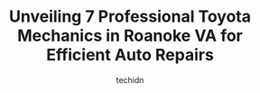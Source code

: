 ---
layout: ampstory
image: https://images.unsplash.com/photo-1536593053730-495056b74a05?ixlib=rb-4.0.3&ixid=MnwxMjA3fDB8MHxwaG90by1wYWdlfHx8fGVufDB8fHx8&auto=format&fit=crop&w=640&h=853&q=80
author: techidn
featured: false
description: When it comes to finding reliable automotive experts in Roanoke VA, USA, look no further than the 7 best Toyota Mechanic in the area. With their exceptional skills and dedication to providin
title: Unveiling 7 Professional Toyota Mechanics in Roanoke VA for Efficient Auto Repairs
cover:
   title: Unveiling 7 Professional Toyota Mechanics in Roanoke VA for Efficient Auto Repairs
   subtitle: Rickpate
   background: https://images.unsplash.com/photo-1536593053730-495056b74a05?ixlib=rb-4.0.3&ixid=MnwxMjA3fDB8MHxwaG90by1wYWdlfHx8fGVufDB8fHx8&auto=format&fit=crop&w=640&h=853&q=80

pages: 
 - layout: thirds
   top: <h1>#1 Walmart Auto Care Centers</h1>
   bottom: "<p>Make an appointment! I was in and out under an hour. However, they dont answer the phone, so you have to go in.</p>"
   background: https://www.knot35.com/toplist/wp-content/uploads/2023/06/best-toyota-mechanic-1-in-roanoke-va-1685840084.jpeg
   backgroundblur: true
 - layout: thirds
   top: <h1>#2 Porters Automotive, Inc.</h1>
   bottom: "<p>2715 Williamson Rd, Roanoke, VA 24012, United States</p>"
   background: https://www.knot35.com/toplist/wp-content/uploads/2023/06/best-toyota-mechanic-2-in-roanoke-va-1685840084.jpeg
   cta:
      link: https://www.knot35.com/toplist/unveiling-7-professional-toyota-mechanics-in-roanoke-va-for-efficient-auto-repairs/
      text: Unveiling 7 Professional Toyota Mechanics in Roanoke VA for Efficient Auto Repairs
 - layout: thirds
   top: <h1>#3 Gatti Automotive</h1>
   bottom: "<p>1718 Williamson Rd NE, Roanoke, VA 24012, United States</p>"
   background: https://www.knot35.com/toplist/wp-content/uploads/2023/06/best-toyota-mechanic-3-in-roanoke-va-1685840085.jpeg
   cta:
      link: https://www.knot35.com/toplist/unveiling-7-professional-toyota-mechanics-in-roanoke-va-for-efficient-auto-repairs/
      text: Unveiling 7 Professional Toyota Mechanics in Roanoke VA for Efficient Auto Repairs
 - layout: thirds
   top: <h1>#4 Roanoke Auto Services Center</h1>
   bottom: "<p>701 13th St SW, Roanoke, VA 24016, United States</p>"
   background: https://images.unsplash.com/photo-1615749413727-825b59a857b5?ixlib=rb-4.0.3&ixid=MnwxMjA3fDB8MHxwaG90by1wYWdlfHx8fGVufDB8fHx8&auto=format&fit=crop&w=640&h=853&q=80
   cta:
      link: https://www.knot35.com/toplist/unveiling-7-professional-toyota-mechanics-in-roanoke-va-for-efficient-auto-repairs/
      text: Unveiling 7 Professional Toyota Mechanics in Roanoke VA for Efficient Auto Repairs
 - layout: thirds
   top: <h1>#5 Waynes Imported Automotive</h1>
   bottom: "<p>2326 Franklin Rd SW, Roanoke, VA 24014, United States</p>"
   background: https://images.unsplash.com/photo-1546497974-b213c9efb599?ixlib=rb-4.0.3&ixid=MnwxMjA3fDB8MHxwaG90by1wYWdlfHx8fGVufDB8fHx8&auto=format&fit=crop&w=640&h=853&q=80
   cta:
      link: https://www.knot35.com/toplist/unveiling-7-professional-toyota-mechanics-in-roanoke-va-for-efficient-auto-repairs/
      text: Unveiling 7 Professional Toyota Mechanics in Roanoke VA for Efficient Auto Repairs
 - layout: thirds
   top: <h1>#6 Phins Auto Services Inc</h1>
   bottom: "<p>3014 Trinkle Ave NW, Roanoke, VA 24012, United States</p>"
   background: https://images.unsplash.com/photo-1597773150796-e5c14ebecbf5?ixlib=rb-4.0.3&ixid=MnwxMjA3fDB8MHxwaG90by1wYWdlfHx8fGVufDB8fHx8&auto=format&fit=crop&w=640&h=853&q=80
   cta:
      link: https://www.knot35.com/toplist/unveiling-7-professional-toyota-mechanics-in-roanoke-va-for-efficient-auto-repairs/
      text: Unveiling 7 Professional Toyota Mechanics in Roanoke VA for Efficient Auto Repairs
 - layout: thirds
   top: <h1>#7 Henry Williams Automotive</h1>
   bottom: "<p>3433 Plantation Rd NE, Roanoke, VA 24012, United States</p>"
   background: https://images.unsplash.com/photo-1567360425618-1594206637d2?ixlib=rb-4.0.3&ixid=MnwxMjA3fDB8MHxwaG90by1wYWdlfHx8fGVufDB8fHx8&auto=format&fit=crop&w=640&h=853&q=80
   cta:
      link: https://www.knot35.com/toplist/unveiling-7-professional-toyota-mechanics-in-roanoke-va-for-efficient-auto-repairs/
      text: Unveiling 7 Professional Toyota Mechanics in Roanoke VA for Efficient Auto Repairs
 - layout: thirds
   middle: Continue reading...
   background: https://images.unsplash.com/photo-1533998839656-76f5e4b2bccb?ixlib=rb-4.0.3&ixid=MnwxMjA3fDB8MHxwaG90by1wYWdlfHx8fGVufDB8fHx8&auto=format&fit=crop&w=640&h=853&q=80
   cta:
      link: https://www.knot35.com/toplist/unveiling-7-professional-toyota-mechanics-in-roanoke-va-for-efficient-auto-repairs/
      text: Unveiling 7 Professional Toyota Mechanics in Roanoke VA for Efficient Auto Repairs
      
---